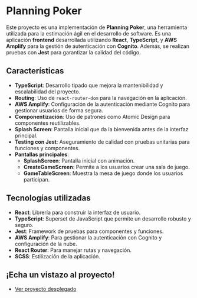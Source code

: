 # Planning Poker

Este proyecto es una implementación de **Planning Poker**, una herramienta utilizada para la estimación ágil en el desarrollo de software. Es una aplicación **frontend** desarrollada utilizando **React**, **TypeScript**, y **AWS Amplify** para la gestión de autenticación con **Cognito**. Además, se realizan pruebas con **Jest** para garantizar la calidad del código.

## Características

- **TypeScript**: Desarrollo tipado que mejora la mantenibilidad y escalabilidad del proyecto.
- **Routing**: Uso de `react-router-dom` para la navegación en la aplicación.
- **AWS Amplify**: Configuración de la autenticación mediante Cognito para gestionar usuarios de forma segura.
- **Componentización**: Uso de patrones como Atomic Design para componentes reutilizables.
- **Splash Screen**: Pantalla inicial que da la bienvenida antes de la interfaz principal.
- **Testing con Jest**: Aseguramiento de calidad con pruebas unitarias para funciones y componentes.
- **Pantallas principales**:
  - **SplashScreen**: Pantalla inicial con animación.
  - **CreateGameScreen**: Permite a los usuarios crear una sala de juego.
  - **GameTableScreen**: Muestra la mesa de juego donde los usuarios participan.

## Tecnologías utilizadas

- **React**: Librería para construir la interfaz de usuario.
- **TypeScript**: Superset de JavaScript que permite un desarrollo robusto y seguro.
- **Jest**: Framework de pruebas para componentes y funciones.
- **AWS Amplify**: Para gestionar la autenticación con Cognito y configuración de la nube.
- **React Router**: Para manejar rutas y navegación.
- **SCSS**: Estilización de la aplicación.

## ¡Echa un vistazo al proyecto!

- [Ver proyecto desplegado](https://dvdpnus2o8s5n.cloudfront.net/)

